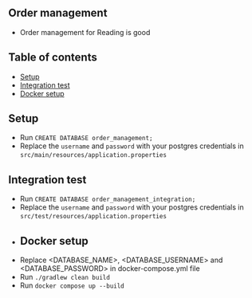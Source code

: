 ## Order management
- Order management for Reading is good
## Table of contents
- [Setup](#setup)
- [Integration test](#integration)
- [Docker setup](#docker)
## Setup
- Run `CREATE DATABASE order_management;`
- Replace the `username` and `password` with your postgres credentials in `src/main/resources/application.properties`
## Integration test
- Run `CREATE DATABASE order_management_integration;`
- Replace the `username` and `password` with your postgres credentials in `src/test/resources/application.properties`
- ## Docker setup
- Replace <DATABASE_NAME>, <DATABASE_USERNAME> and <DATABASE_PASSWORD> in docker-compose.yml file
- Run `./gradlew clean build`
- Run `docker compose up --build`